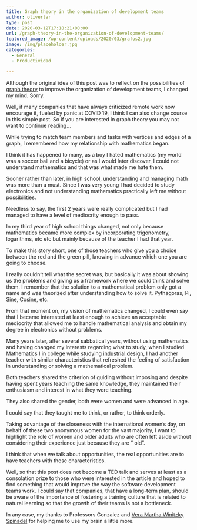 ```yaml
---
title: Graph theory in the organization of development teams
author: olivertar
type: post
date: 2020-03-12T17:18:21+00:00
url: /graph-theory-in-the-organization-of-development-teams/
featured_image: /wp-content/uploads/2020/03/grafos2.jpg
image: /img/placeholder.jpg
categories:
  - General
  - Productividad

---
```

Although the original idea of this post was to reflect on the possibilities of [graph theory](https://en.wikipedia.org/wiki/Graph_theory) to improve the organization of development teams, I changed my mind. Sorry.

Well, if many companies that have always criticized remote work now encourage it, fueled by panic at COVID 19, I think I can also change course in this simple post. So if you are interested in graph theory you may not want to continue reading…

While trying to match team members and tasks with vertices and edges of a graph, I remembered how my relationship with mathematics began.

I think it has happened to many, as a boy I hated mathematics (my world was a soccer ball and a bicycle) or as I would later discover, I could not understand mathematics and that was what made me hate them.

Sooner rather than later, in high school, understanding and managing math was more than a must. Since I was very young I had decided to study electronics and not understanding mathematics practically left me without possibilities.

Needless to say, the first 2 years were really complicated but I had managed to have a level of mediocrity enough to pass.

In my third year of high school things changed, not only because mathematics became more complex by incorporating trigonometry, logarithms, etc etc but mainly because of the teacher I had that year.

To make this story short, one of those teachers who give you a choice between the red and the green pill, knowing in advance which one you are going to choose.

I really couldn&#8217;t tell what the secret was, but basically it was about showing us the problems and giving us a framework where we could think and solve them. I remember that the solution to a mathematical problem only got a name and was theorized after understanding how to solve it. Pythagoras, Pi, Sine, Cosine, etc.

From that moment on, my vision of mathematics changed, I could even say that I became interested at least enough to achieve an acceptable mediocrity that allowed me to handle mathematical analysis and obtain my degree in electronics without problems.

Many years later, after several sabbatical years, without using mathematics and having changed my interests regarding what to study, when I studied Mathematics I in college while studying <a href="http://www.fadu.uba.ar/categoria/53-diseo-industrial" target="_blank" rel="noreferrer noopener" aria-label="industrial design (opens in a new tab)">industrial design</a>, I had another teacher with similar characteristics that refreshed the feeling of satisfaction in understanding or solving a mathematical problem.

Both teachers shared the criterion of guiding without imposing and despite having spent years teaching the same knowledge, they maintained their enthusiasm and interest in what they were teaching.

They also shared the gender, both were women and were advanced in age.

I could say that they taught me to think, or rather, to think orderly.

Taking advantage of the closeness with the international women&#8217;s day, on behalf of these two anonymous women for the vast majority, I want to highlight the role of women and older adults who are often left aside without considering their experience just because they are “ old&#8221;.

I think that when we talk about opportunities, the real opportunities are to have teachers with these characteristics.

Well, so that this post does not become a TED talk and serves at least as a consolation prize to those who were interested in the article and hoped to find something that would improve the way the software development teams work, I could say that companies, that have a long-term plan, should be aware of the importance of fostering a training culture that is related to natural learning so that the growth of their teams is not a bottleneck.

In any case, my thanks to Professors Gonzalez and [Vera Martha Winitzky Spinadel](https://en.wikipedia.org/wiki/Vera_W._de_Spinadel) for helping me to use my brain a little more.